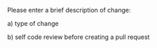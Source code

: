 Please enter a brief description of change:

a) type of change

b) self code review before creating a pull request
